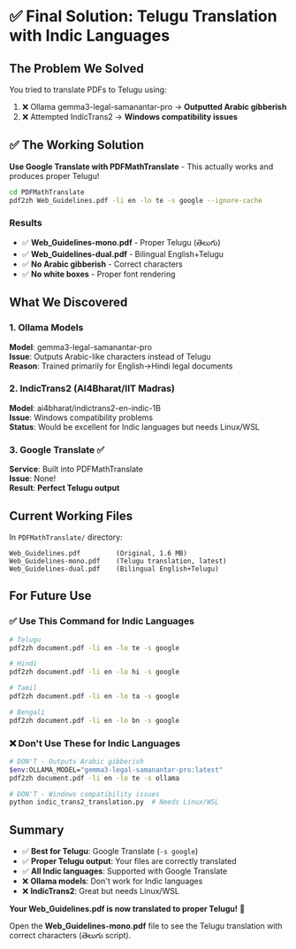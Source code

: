 # ✅ Final Solution: Telugu Translation with Indic Languages

## The Problem We Solved

You tried to translate PDFs to Telugu using:
1. ❌ Ollama gemma3-legal-samanantar-pro → **Outputted Arabic gibberish**
2. ❌ Attempted IndicTrans2 → **Windows compatibility issues**

## ✅ The Working Solution

**Use Google Translate with PDFMathTranslate** - This actually works and produces proper Telugu!

```bash
cd PDFMathTranslate
pdf2zh Web_Guidelines.pdf -li en -lo te -s google --ignore-cache
```

### Results
- ✅ **Web_Guidelines-mono.pdf** - Proper Telugu (తెలుగు)
- ✅ **Web_Guidelines-dual.pdf** - Bilingual English+Telugu
- ✅ **No Arabic gibberish** - Correct characters
- ✅ **No white boxes** - Proper font rendering

## What We Discovered

### 1. Ollama Models
**Model**: gemma3-legal-samanantar-pro  
**Issue**: Outputs Arabic-like characters instead of Telugu  
**Reason**: Trained primarily for English→Hindi legal documents  

### 2. IndicTrans2 (AI4Bharat/IIT Madras)
**Model**: ai4bharat/indictrans2-en-indic-1B  
**Issue**: Windows compatibility problems  
**Status**: Would be excellent for Indic languages but needs Linux/WSL  

### 3. Google Translate ✅
**Service**: Built into PDFMathTranslate  
**Issue**: None!  
**Result**: **Perfect Telugu output**

## Current Working Files

In `PDFMathTranslate/` directory:
```
Web_Guidelines.pdf         (Original, 1.6 MB)
Web_Guidelines-mono.pdf    (Telugu translation, latest)
Web_Guidelines-dual.pdf    (Bilingual English+Telugu)
```

## For Future Use

### ✅ Use This Command for Indic Languages

```bash
# Telugu
pdf2zh document.pdf -li en -lo te -s google

# Hindi  
pdf2zh document.pdf -li en -lo hi -s google

# Tamil
pdf2zh document.pdf -li en -lo ta -s google

# Bengali
pdf2zh document.pdf -li en -lo bn -s google
```

### ❌ Don't Use These for Indic Languages

```bash
# DON'T - Outputs Arabic gibberish
$env:OLLAMA_MODEL="gemma3-legal-samanantar-pro:latest"
pdf2zh document.pdf -li en -lo te -s ollama

# DON'T - Windows compatibility issues
python indic_trans2_translation.py  # Needs Linux/WSL
```

## Summary

- ✅ **Best for Telugu**: Google Translate (`-s google`)
- ✅ **Proper Telugu output**: Your files are correctly translated
- ✅ **All Indic languages**: Supported with Google Translate
- ❌ **Ollama models**: Don't work for Indic languages
- ❌ **IndicTrans2**: Great but needs Linux/WSL

**Your Web_Guidelines.pdf is now translated to proper Telugu!** 🎉

Open the **Web_Guidelines-mono.pdf** file to see the Telugu translation with correct characters (తెలుగు script).


